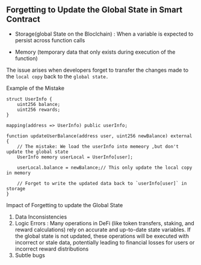 ## Forgetting to Update the Global State in Smart Contract

- Storage(global State on the Bloclchain) : When a variable is expected to persist across function calls 

- Memory (temporary data that only exists during execution of the function)

The issue arises when developers forget to transfer the changes made to the `local copy` back to the `global state.`

Example of the Mistake
```solidity
struct UserInfo {
    uint256 balance;
    uint256 rewards;
}

mapping(address => UserInfo) public userInfo;

function updateUserBalance(address user, uint256 newBalance) external {
    // The mistake: We load the userInfo into memeory ,but don't update the global state
    UserInfo memory userLocal = UserInfo[user];

    userLocal.balance = newBalance;// This only update the local copy in memory

    // Forget to write the updated data back to `userInfo[user]` in storage
}
```

Impact of Forgetting to update the Global State
1. Data Inconsistencies
2. Logic Errors : 
Many operations in DeFi (like token transfers, staking, and reward calculations) rely on accurate and up-to-date state variables. If the global state is not updated, these operations will be executed with incorrect or stale data, potentially leading to financial losses for users or incorrect reward distributions
3. Subtle bugs